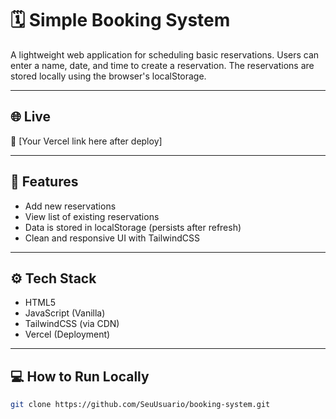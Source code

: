 # 🗓️ Simple Booking System

A lightweight web application for scheduling basic reservations. Users can enter a name, date, and time to create a reservation. The reservations are stored locally using the browser's localStorage.

---

## 🌐 Live

🔗 [Your Vercel link here after deploy]

---

## 🧩 Features

- Add new reservations
- View list of existing reservations
- Data is stored in localStorage (persists after refresh)
- Clean and responsive UI with TailwindCSS

---

## ⚙️ Tech Stack

- HTML5
- JavaScript (Vanilla)
- TailwindCSS (via CDN)
- Vercel (Deployment)

---

## 💻 How to Run Locally

```bash
git clone https://github.com/SeuUsuario/booking-system.git
